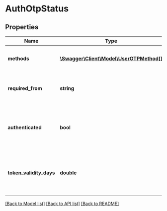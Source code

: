 # AuthOtpStatus

## Properties
Name | Type | Description | Notes
------------ | ------------- | ------------- | -------------
**methods** | [**\Swagger\Client\Model\UserOTPMethod[]**](UserOTPMethod.md) | The type of OTP that is required for this user. | 
**required_from** | **string** | Date by which the user is required to use OTP authentication. | 
**authenticated** | **bool** | If true, the cached OTP token for the user has been accepted, and OTP can be skipped. | 
**token_validity_days** | **double** | The number of days for which any OTP tokens returned by the API will be valid for | 

[[Back to Model list]](../README.md#documentation-for-models) [[Back to API list]](../README.md#documentation-for-api-endpoints) [[Back to README]](../README.md)


